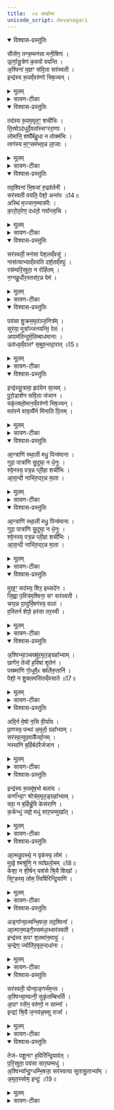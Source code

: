 ```yaml
---
title:  ०४ उपहोमाः
unicode_script: devanagari
---
```


<details open><summary>विश्वास-प्रस्तुतिः</summary>

सीसे॑न॒ तन्त्र॒म्मन॑सा मनी॒षिणः॑ ।  
ऊ॒र्णा॒सू॒त्रेण॑ क॒वयो॑ वयन्ति ।  
अ॒श्विना॑ य॒ज्ञꣳ स॑वि॒ता सर॑स्वती ।  
इन्द्र॑स्य रू॒पव्ँवरु॑णो भिष॒ज्यन् ।  
</details>

<details><summary>मूलम्</summary>

सीसे॑न॒ तन्त्र॒म्मन॑सा मनी॒षिणः॑ ।  
ऊ॒र्णा॒सू॒त्रेण॑ क॒वयो॑ वयन्ति ।  
अ॒श्विना॑ य॒ज्ञꣳ स॑वि॒ता सर॑स्वती ।  
इन्द्र॑स्य रू॒पव्ँवरु॑णो भिष॒ज्यन् ।  
</details>

<details><summary>सायण-टीका</summary>

(SB) 1तृतीये ग्रहहोमोऽभिहितः । चतुर्थ उपहोमा उच्यन्ते । कल्पः - 'मनोताकाले पृथक्पात्रेषु पशूनां यूषाणि निदधाति पुरस्तात्स्विष्टकृतः शृङ्गशफैरुपहोमान् जुहोत्यष्टावष्टावेकैकस्य कुष्ठिकशफाः । आश्विनस्य यूषेण कुष्ठिकान् शफं च पूरयित्वा सीसेन तन्त्रमित्यष्टर्चेन प्रतिमन्त्रं द्वाभ्यां द्वाभ्यां कुष्ठिकशफाभ्यां जुहोतीत्युत्तमायाः शृङ्गे अनुषजति हुत्वा स्वेष्वभिषेचनपात्रेषु संपातानवनीयाहवनीये कुष्ठिकशफान्प्रविध्यन्त्येवमुत्तरेणाष्टर्चेन सारस्वतस्य सर्वेणानुवाकैनेन्द्रस्य' इति । अत्र कुष्ठिकशब्देन शफसमीपस्थः क्षुद्ररूपशफोऽभिधीयते । एकैकशफमेकैकमुपशफं च यूषेण पक्वमांसरसेन पूरयित्वैकैकामाहुतिं जुहुयात् । एतैश्च मन्त्रैर्यजमानेन प्रायणीयो यज्ञावयवो निष्पाद्यो भविष्यन्निन्द्रदेहो निरूप्यते । तत्र प्रथमामृचमाह - मनीषिणो बुद्धिमन्त ऊहापोहकुशलाः कवयो विद्वांसः शास्त्राभिज्ञा ऋत्विजः स्वमनसा प्रयोगं सर्वं विचार्य सीसद्रव्यक्रीतेन व्रीह्यङ्कुरादिना तन्त्रं सौत्रामणियज्ञविस्तारं ऊर्णासूत्रेणेव वयन्ति निष्पादयन्ति । यथा लोके केचिदविपालका ऊर्णासूत्रेण कम्बलं वयन्ति । एवमेतेऽप्यृत्विजः सीसक्रीतद्रव्यादिना यज्ञाख्यं दीर्घतन्तुरूपं वयन्ति । अश्विनासरस्वत्याद्या देवता इन्द्रस्य स्वरूपभूतमिमं यज्ञमोषधिसदृशैः पश्वङ्गैः भिषज्यन् चिकित्सन्ते ॥
</details>

<details open><summary>विश्वास-प्रस्तुतिः</summary>

तद॑स्य रू॒पम॒मृत॒ꣳ॒ शची॑भिः ।  
ति॒स्रोऽद॑धुर्दे॒वता᳚स्सꣳररा॒णाः ।  
लोमा॑नि॒ शष्पै᳚र्बहु॒धा न तोक्म॑भिः ।  
त्वग॑स्य मा॒ꣳ॒सम॑भव॒न्न ला॒जाः ।  
</details>

<details><summary>मूलम्</summary>

तद॑स्य रू॒पम॒मृत॒ꣳ॒ शची॑भिः ।  
ति॒स्रोऽद॑धुर्दे॒वता᳚स्सꣳररा॒णाः ।  
लोमा॑नि॒ शष्पै᳚र्बहु॒धा न तोक्म॑भिः ।  
त्वग॑स्य मा॒ꣳ॒सम॑भव॒न्न ला॒जाः ।  
</details>

<details><summary>सायण-टीका</summary>

2द्वितीयामाह - द्वावश्विनौ एका सरस्वती इत्येतास्तिस्रो देवताः शचीभिः स्वकीयशक्तिभिः अस्येन्द्रस्य तत् यज्ञात्मकं रूपं अमृतं विनाशरहितं यथा भवति तथा दधुः संपादयामासुः । कीदृश्यो देवताः? संरराणाः संभूय परस्परं रममाणाः । तोक्मशब्देनाङ्कुरिता व्रीहय उच्यन्ते । तदङ्कुररूपं बालतृणं शष्पशब्देनोच्यते । नकार उपमार्थः । तोक्मभिः शष्पैर्बहुधा लोमानीव निष्पादितवन्तः । अङ्कुरप्ररोहधारभूता बीजविशेषा लाजशब्देनोच्यन्ते । ते च लाजा अस्य यज्ञरूपस्येन्द्रस्य त्वगिव मांसमिवाभवत् ॥
</details>

<details open><summary>विश्वास-प्रस्तुतिः</summary>

तद॒श्विना॑ भि॒षजा॑ रु॒द्रव॑र्तनी ।  
सर॑स्वती वयति॒ पेशो॒ अन्त॑रः ॥14॥  
अस्थि॑ म॒ज्जान॒म्मास॑रैः ।  
का॒रो॒त॒रेण॒ दध॑तो॒ गवा᳚न्त्व॒चि ।  
</details>

<details><summary>मूलम्</summary>

तद॒श्विना॑ भि॒षजा॑ रु॒द्रव॑र्तनी ।  
सर॑स्वती वयति॒ पेशो॒ अन्त॑रः ॥14॥  
अस्थि॑ म॒ज्जान॒म्मास॑रैः ।  
का॒रो॒त॒रेण॒ दध॑तो॒ गवा᳚न्त्व॒चि ।  
</details>

<details><summary>सायण-टीका</summary>

3तृतीयामाह - रुद्रस्येव वर्तनिर्मार्गो ययोरश्विनोस्तौ रुद्रवर्तनी । यथा रुद्रः क्रूरो देवो हिंसितुं समर्थ एवमेतावश्विनौ व्याधिं नाशयितुं समर्थावित्यर्थः । तादृशावश्विनौ तत्र यज्ञे भिषजौ चिकित्सकौ । या तु सरस्वती अन्तरः शरीरमध्ये पेशो वयति रूपं निष्पादयति । मासरशब्देन यवनिष्पन्नाः सूक्ष्मसक्तवो दधिमिश्रा दर्भैः परिवेष्टिता उच्यन्ते । कारोतरशब्देनावटस्थानीयस्तत्सदृशो वेणुदलनिर्मितश्चर्मणा सर्वतः परिवेष्टितः सुराश्रपणार्थभाण्डाधारः पदार्थविशेष उच्यते । गवां त्वच्यवस्थितेन कारोतरेण मासरैश्च मज्जानमस्थि च दधतः दधाति सरस्वती संपादयतीत्यर्थः ॥
</details>

<details open><summary>विश्वास-प्रस्तुतिः</summary>

सर॑स्वती॒ मन॑सा पेश॒लव्ँवसु॑ ।  
नास॑त्याभ्याव्ँवयति दर्श॒तव्ँवपुः॑ ।  
रस॑म्परि॒स्रुता॒ न रोहि॑तम् ।  
न॒ग्नहु॒र्धीर॒स्तस॑र॒न्न वेम॑ ।  
</details>

<details><summary>मूलम्</summary>

सर॑स्वती॒ मन॑सा पेश॒लव्ँवसु॑ ।  
नास॑त्याभ्याव्ँवयति दर्श॒तव्ँवपुः॑ ।  
रस॑म्परि॒स्रुता॒ न रोहि॑तम् ।  
न॒ग्नहु॒र्धीर॒स्तस॑र॒न्न वेम॑ ।  
</details>

<details><summary>सायण-टीका</summary>

4चतुर्थीमाह - इयं सरस्वती नासत्याभ्यां अश्विदेवताभ्यां सहिता वपुर्वयति शरीरं मनसा निष्पादयति । कीदृशं वपुः? पेशलं वसु देवतात्मनो निवासयोग्यं दर्शतं दर्शनीयं दृष्टिप्रियमित्यर्थः । परिस्रुता न परिस्रुतेव धारया स्रवत् सुराद्रव्यं परिस्रुदित्युच्यते । तया परिस्रुतेव शरीरस्थं रसं जलं रोहितं रक्तं वयति संपादयति स्रवन् स एव रक्तस्थानीय इत्यर्थः । नग्नहुशब्देन यवानां स्थूलचूर्णानि संस्रावेणाभिषिक्तानि कथ्यन्ते । सोऽयं नग्नहुरवयवान्तरस्थानीय इत्यर्थः । धीर इत्यादिदृष्टान्तः - लोके धीरो बुद्धिमान् कुविन्दः तसरं न नववस्त्रमिव । वेमशब्देन वस्त्रनिर्माणकाले प्रहारदण्डोऽभिधीयते । यया कुविन्दः प्रहारदण्डेन वस्त्रं निष्पादयति तद्वदित्यर्थः ॥
</details>

<details open><summary>विश्वास-प्रस्तुतिः</summary>

पय॑सा शु॒क्रम॒मृत॑ञ्ज॒नित्र᳚म् ।  
सुर॑या॒ मूत्रा᳚ज्जनयन्ति॒ रेतः॑ ।  
अपाम॑तिन्दुर्म॒तिम्बाध॑मानाः ।  
ऊव॑ध्य॒व्ँवातꣳ॑ स॒बुव॒न्तदा॒रात् ॥15॥  
</details>

<details><summary>मूलम्</summary>

पय॑सा शु॒क्रम॒मृत॑ञ्ज॒नित्र᳚म् ।  
सुर॑या॒ मूत्रा᳚ज्जनयन्ति॒ रेतः॑ ।  
अपाम॑तिन्दुर्म॒तिम्बाध॑मानाः ।  
ऊव॑ध्य॒व्ँवातꣳ॑ स॒बुव॒न्तदा॒रात् ॥15॥  
</details>

<details><summary>सायण-टीका</summary>

5पञ्चमीमाह - यदेतदत्र पयोहव्यं यच्च सुराद्वव्यं तेन द्रव्यद्वयेन मूत्रात् मूत्रद्वारात् सकाशात् निर्गमनयोग्यं रेतो देवता जनयन्ति । कीदृशं रेतः? शुक्रं दीप्तिमच्छ्वेतवर्णं अमृतं विनाशरहितं अत एव जनित्रं अपत्योत्पादकम् । या देवता रेतो जनयन्ति ताः कीदृश्यः? अमतिं दुर्मतिं चापबाधमानाः । अमतिः कर्तव्यविषयज्ञानाभावः, दुर्मतिर्विपरीतज्ञानम् । किंच - ता देवताः तत्तस्मिन् संपादयितव्ये शरीरे आरात्समीपे उदरमध्ये ऊवध्यं जनयन्ति । अर्धं जीर्णमन्नं अपरिपक्वं पुरीषं ऊवध्यशब्दवाच्यम् । पयस्सुराभ्यामेव तज्जनयन्ति । तथा सबुवं वातं जनयन्ति । वातः प्राणवायुः । बुवशब्दः श्वासकालीनं शब्दमनुकरोति । तेन शब्देन सहितमित्यर्थः ॥
</details>

<details open><summary>विश्वास-प्रस्तुतिः</summary>

इन्द्र॑स्सु॒त्रामा॒ हृद॑येन स॒त्यम् ।  
पु॒रो॒डाशे॑न सवि॒ता ज॑जान ।   
यकृ॑त्क्लो॒मान॒व्ँवरु॑णो भिष॒ज्यन् ।  
मत॑स्ने वाय॒व्यै᳚र्न मि॑नाति पि॒त्तम् ।  
</details>

<details><summary>मूलम्</summary>

इन्द्र॑स्सु॒त्रामा॒ हृद॑येन स॒त्यम् ।  
पु॒रो॒डाशे॑न सवि॒ता ज॑जान ।   
यकृ॑त्क्लो॒मान॒व्ँवरु॑णो भिष॒ज्यन् ।  
मत॑स्ने वाय॒व्यै᳚र्न मि॑नाति पि॒त्तम् ।  
</details>

<details><summary>सायण-टीका</summary>

6षष्ठीमाह - शोभनं यथा भवति तथा त्रायत इति सुत्रामा । तादृश इन्द्रः पशोर्हृदयेन सत्यं यथार्थज्ञानशक्तिं जजान । सविता च पुरोडाशेन यकृत् जजान । वरुणश्च पुरोडाशेन क्लोमानं भिषज्यन् वर्तते । यकृत्क्लोमशब्दाभ्यां हृदयस्य पार्श्वद्वयवर्तिनौ मांसखण्डावुच्येते । यकृत्क्लोम्नोः समीपवर्तिनी द्वे मांसे मतस्ने । वायव्यैर्न वायव्यैरिव वायव्यानि ग्रहपात्राणि तैर्मतस्ने इव पित्तमिव मिनाति अवयवजातं संपादयति ॥
</details>

<details open><summary>विश्वास-प्रस्तुतिः</summary>

आ॒न्त्राणि॑ स्था॒ली मधु॒ पिन्व॑माना ।  
गुदा॒ पात्रा॑णि सु॒दुघा॒ न धे॒नुः ।  
श्ये॒नस्य॒ पत्र॒न्न प्ली॒हा शची॑भिः ।  
आ॒स॒न्दी नाभि॑रु॒दर॒न्न मा॒ता ।  
</details>

<details><summary>मूलम्</summary>

आ॒न्त्राणि॑ स्था॒ली मधु॒ पिन्व॑माना ।  
गुदा॒ पात्रा॑णि सु॒दुघा॒ न धे॒नुः ।  
श्ये॒नस्य॒ पत्र॒न्न प्ली॒हा शची॑भिः ।  
आ॒स॒न्दी नाभि॑रु॒दर॒न्न मा॒ता ।  
</details>

<details><summary>सायण-टीका</summary>

7सप्तमीमाह - मधु मधुरं क्षीरादिरसं पिन्वमाना प्रीणयन्ती धारयन्तीत्यर्थः । तादृशी स्थाली या वर्तते सेयं आन्त्राणि आन्त्रस्थानीयानि । अन्यानि पिष्टादिद्रव्यस्थापनार्थानि पात्राणि तानि गुदा गुदस्थानीयानि । स्थाल्याः पात्राणां च दृष्टान्तः - सुदुघा न धेनुः शोभनं क्षीरं दोग्धीति सुदुघा तादृशी धेनुरिव स्थाल्यादिकं वर्तते । प्लीहशब्दो मांसविशेषवाची । स च मांसविशेषः श्येनाख्यस्य पक्षिणः पत्रं न पक्ष इव । तादृशः स मांसविशेषः शचीभिः स्वव्यवहारशक्तिभिस्सह पात्रैस्संपादित इति शेषः । येयमभिषेकार्थाऽऽसन्दी सेयं नाभिस्थानीया । या तु माता सा भूम्यात्मिका वेदिः सेयमुदरं न, उदरमिव ॥
</details>

<details open><summary>विश्वास-प्रस्तुतिः</summary>

आ॒न्त्राणि॑ स्था॒ली मधु॒ पिन्व॑माना ।  
गुदा॒ पात्रा॑णि सु॒दुघा॒ न धे॒नुः ।  
श्ये॒नस्य॒ पत्र॒न्न प्ली॒हा शची॑भिः ।  
आ॒स॒न्दी नाभि॑रु॒दर॒न्न मा॒ता ।  
</details>

<details><summary>मूलम्</summary>

आ॒न्त्राणि॑ स्था॒ली मधु॒ पिन्व॑माना ।  
गुदा॒ पात्रा॑णि सु॒दुघा॒ न धे॒नुः ।  
श्ये॒नस्य॒ पत्र॒न्न प्ली॒हा शची॑भिः ।  
आ॒स॒न्दी नाभि॑रु॒दर॒न्न मा॒ता ।  
</details>

<details><summary>सायण-टीका</summary>

8अष्टमीमाह - उलूकपक्षिसदृशो मांसविशेषो वनिष्ठुः । योऽयमत्र द्रवद्रव्यस्थापनार्थः कुम्भः स वनिष्ठुस्थानीयः । स च शचीभिः स्वशक्तिभिर्जनिता उत्पादयिता । यस्मिन्वनिष्ठौ अग्रे पुरोभागे योन्यामन्तः यो गर्भो वर्तते । अत्र सुरावनयनार्थं शतच्छिद्रयुक्तः कुम्भो योऽस्ति सोऽयं व्यक्तः स्पष्टः । बहुच्छिद्रोपेतत्वाच्छतधारः । सुरास्रवणयुक्तत्वादुत्सः । तादृशः कुम्भः प्लाशीः नासिकाछिद्रस्थानीयः । येयं द्रवद्रव्यधारणार्था कुम्भी तां कुम्भीं पितृभ्यः पित्रर्थं स्वधा दुहे न अमृतं दोग्धीव । अध्वर्युरिति शेषः ॥
</details>

<details open><summary>विश्वास-प्रस्तुतिः</summary>

मुख॒ꣳ॒ सद॑स्य॒ शिर॒ इथ्सदे॑न ।  
जि॒ह्वा प॒वित्र॑म॒श्विना॒ सꣳ सर॑स्वती ।   
चप्प॒न्न पा॒युर्भि॒षग॑स्य॒ वालः॑ ।  
व॒स्तिर्न शेपो॒ हर॑सा तर॒स्वी ।  
</details>

<details><summary>मूलम्</summary>

मुख॒ꣳ॒ सद॑स्य॒ शिर॒ इथ्सदे॑न ।  
जि॒ह्वा प॒वित्र॑म॒श्विना॒ सꣳ सर॑स्वती ।   
चप्प॒न्न पा॒युर्भि॒षग॑स्य॒ वालः॑ ।  
व॒स्तिर्न शेपो॒ हर॑सा तर॒स्वी ।  
</details>

<details><summary>सायण-टीका</summary>

9नवमीमाह - सीदत्यत्रेति सदः देवयजनस्थानं तेन सदेन अस्य निरूप्यमाणशरीरस्य सन्मुखं समीचीनं मुखं शिर इत् शिरश्च संपन्नमिति शेषः । पवित्रं द्रव्यशोधनार्थं यद्वस्त्रं तज्जिह्वा । एतत्सर्वमश्विनौ सरस्वती च तिस्रः संपादितवत्यः । चप्पं पिष्टपात्रं तत् पायुर्न अपानस्थानमिव वर्तते । योऽयं वालः द्रव्यशोधनार्थः सोऽयमस्य शरीरस्य भिषक्, चिकित्सकस्थानीयः । तेन हि व्याधिस्थानीयो द्रव्यदोषोऽपनीयते । योऽयं पशोः शेपः सोऽयं वस्तिर्न मूत्रस्थानमिव । हरसा वह्निज्वालारूपेण तेजसा तरस्वी निरूप्यमाणो देहो वेगवानिव लक्ष्यते ॥
</details>

<details open><summary>विश्वास-प्रस्तुतिः</summary>

अ॒श्विभ्या॒ञ्चख्षु॑र॒मृत॒ङ्ग्रहा᳚भ्याम् ।  
छागे॑न॒ तेजो॑ ह॒विषा॑ शृ॒तेन॑ ।   
पख्ष्मा॑णि गो॒धूमै॒ᳵ क्व॑लैरु॒तानि॑ ।  
पेशो॒ न शु॒क्लमसि॑तव्ँवसाते ॥17॥  
</details>

<details><summary>मूलम्</summary>

अ॒श्विभ्या॒ञ्चख्षु॑र॒मृत॒ङ्ग्रहा᳚भ्याम् ।  
छागे॑न॒ तेजो॑ ह॒विषा॑ शृ॒तेन॑ ।   
पख्ष्मा॑णि गो॒धूमै॒ᳵ क्व॑लैरु॒तानि॑ ।  
पेशो॒ न शु॒क्लमसि॑तव्ँवसाते ॥17॥  
</details>

<details><summary>सायण-टीका</summary>

10दशमीमाह - अश्विभ्यां ग्रहाभ्यां अश्विनोस्संबन्धिनौ यौ ग्रहावयवौ ताभ्यां अमृतं विनाशरहितं चक्षुः संपादितम् । शृतेन पक्वेन हविस्स्वरूपेण छागेन चक्षुर्गतं तेजः संपादितम् । सक्तुनिष्पादनार्थं ये गोधूमाः ये च क्वलाः बदरफलविशेषाः तैरुभयैः परस्परं उतानि संबद्धानि पक्ष्माणि रोमाणि संपाद्यन्ते । पेशो न रूपमिव यत्पशौ दृश्यते तच्चक्षुर्गतशुक्लं असितं च शुक्लमण्डलं कृष्णमण्डलं च तदुभयं वसाते अश्विनौ देवौ पक्ष्मभिराच्छादयतः ॥
</details>

<details open><summary>विश्वास-प्रस्तुतिः</summary>

अवि॒र्न मे॒षो न॒सि वी॒र्या॑य ।  
प्रा॒णस्य॒ पन्था॑ अ॒मृतो॒ ग्रहा᳚भ्याम् ।  
सर॑स्व॒त्युप॒वाकै᳚र्व्या॒नम् ।  
नस्या॑नि ब॒र्हिर्बद॑रैर्जजान ।  
</details>

<details><summary>मूलम्</summary>

अवि॒र्न मे॒षो न॒सि वी॒र्या॑य ।  
प्रा॒णस्य॒ पन्था॑ अ॒मृतो॒ ग्रहा᳚भ्याम् ।  
सर॑स्व॒त्युप॒वाकै᳚र्व्या॒नम् ।  
नस्या॑नि ब॒र्हिर्बद॑रैर्जजान ।  
</details>

<details><summary>सायण-टीका</summary>

11एकादशीमाह - अविर्न अविरिव वर्तमानो यः सारस्वतो मेषः सोऽयं नसि नासिकायां वीर्याय श्वासप्रवृत्तिसामर्थ्याय प्रवर्तते । इयं च नासिका प्राणाख्यस्य वायोः अमृतः कदाचिदपि विनाशरहितः पन्थाः गमनागमनहेतुः ग्रहाभ्यां पयस्सुराभ्यां निष्पादितः । तथेयं सरस्वती उपवाकैः हरितयवसक्तुभिः व्यानवायुं जनयति । नस्यानि नासिकायां भवानि बर्हिः बर्हींषि लोमानि बदरैः सक्तुनिष्पादनाय संपादितैः बदरफलैः जजान संपादयामास ॥
</details>

<details open><summary>विश्वास-प्रस्तुतिः</summary>

इन्द्र॑स्य रू॒पमृ॑ष॒भो बला॑य ।  
कर्णा᳚भ्या॒ꣳ श्रोत्र॑म॒मृत॒ङ्ग्रहा᳚भ्याम् ।  
यवा॒ न ब॒र्हिर्भ्रु॒वि केस॑राणि ।  
क॒र्कन्धु॑ जज्ञे॒ मधु॑ सार॒घम्मुखा᳚त् ।  
</details>

<details><summary>मूलम्</summary>

इन्द्र॑स्य रू॒पमृ॑ष॒भो बला॑य ।  
कर्णा᳚भ्या॒ꣳ श्रोत्र॑म॒मृत॒ङ्ग्रहा᳚भ्याम् ।  
यवा॒ न ब॒र्हिर्भ्रु॒वि केस॑राणि ।  
क॒र्कन्धु॑ जज्ञे॒ मधु॑ सार॒घम्मुखा᳚त् ।  
</details>

<details><summary>सायण-टीका</summary>

12द्वादशीमाह - सोऽयमृषभ इन्द्रस्य रूपं इन्द्रदेवताकत्वेन तत्स्वरूपसदृशः सोऽयमस्य शरीरस्य बलार्थं संपाद्यते । पशुसंबन्धिभ्यां कर्णाभ्यां पयस्सुरारूपग्रहाभ्यां चामृतं श्रोत्रं बाधिर्यरहितं श्रोत्रेन्द्रियं संपाद्यते । भुवि यवा न भूमावुत्पन्ना यवा इव बर्हिः वेद्यामासादितानि बर्हिषि केसराणि प्रवृद्धतमानि लोमानि । सरघाः मधुमक्षिकाः ताभिः संपादितं सारघं मधु तद्रूपं कर्कन्धु जज्ञे । कर्कन्धुशब्देनातिस्थूलबदरफलपिष्टमुच्यते । तच्च मधुसदृशं मुखाज्जज्ञे यज्ञप्रारम्भे समुत्पन्नमित्यर्थः ॥
</details>

<details open><summary>विश्वास-प्रस्तुतिः</summary>

आ॒त्मन्नु॒पस्थे॒ न वृक॑स्य॒ लोम॑ ।  
मुखे॒ श्मश्रू॑णि॒ न व्या᳚घ्रलो॒मम् ॥18॥  
केशा॒ न शी॒र्षन् यश॑से श्रि॒यै शिखा᳚ ।  
सि॒ꣳ॒हस्य॒ लोम॒ त्विषि॑रिन्द्रि॒याणि॑ ।  
</details>

<details><summary>मूलम्</summary>

आ॒त्मन्नु॒पस्थे॒ न वृक॑स्य॒ लोम॑ ।  
मुखे॒ श्मश्रू॑णि॒ न व्या᳚घ्रलो॒मम् ॥18॥  
केशा॒ न शी॒र्षन् यश॑से श्रि॒यै शिखा᳚ ।  
सि॒ꣳ॒हस्य॒ लोम॒ त्विषि॑रिन्द्रि॒याणि॑ ।  
</details>

<details><summary>सायण-टीका</summary>

13त्रयोदशीमाह - 'प्रकृतिभूतायां सौत्रामण्यां त्रयाणां लोमानि' इति वाक्येन वृकव्याघ्रसिंहानां लोमानि विहितानि । तान्यत्र चोदकप्राप्तानि ग्रहत्रये प्रक्षिप्यन्ते । तत्र यद्वृकस्य लोम तत् आत्मन् संपाद्यमानशरीरे उपस्थे न गुह्यप्रदेश इव वर्तते । यत्तु व्याघ्रलोम तत् मुखे वर्तमानानि श्मश्रूणीव । यत्तु सिंहस्य लोम तच्छिरसि केशा इव । केशनिष्पन्ना च शिखा यशसे श्रियै च संपद्यते । अनुष्ठानकाले सशिखत्वेन यशः । लोके व्यवहारे रमणीयत्वेन श्रीः । या तु लोमगता त्विषिः दीप्तिः सा तु संपाद्यस्य शरीरस्येन्द्रियस्थानीया ॥
</details>

<details open><summary>विश्वास-प्रस्तुतिः</summary>

अङ्गा᳚न्या॒त्मन्भि॒षजा॒ तद॒श्विना᳚ ।  
आ॒त्मान॒मङ्गै॒स्सम॑धा॒थ्सर॑स्वती ।   
इन्द्र॑स्य रू॒पꣳ श॒तमा॑न॒मायुः॑ ।  
च॒न्द्रेण॒ ज्योति॑र॒मृत॒न्दधा॑ना ।  
</details>

<details><summary>मूलम्</summary>

अङ्गा᳚न्या॒त्मन्भि॒षजा॒ तद॒श्विना᳚ ।  
आ॒त्मान॒मङ्गै॒स्सम॑धा॒थ्सर॑स्वती ।   
इन्द्र॑स्य रू॒पꣳ श॒तमा॑न॒मायुः॑ ।  
च॒न्द्रेण॒ ज्योति॑र॒मृत॒न्दधा॑ना ।  
</details>

<details><summary>सायण-टीका</summary>

14चतुर्दशीमाह - तत् तदानीं यागावसरे भिषजा चिकित्सकौ अश्विनौ आत्मन् संपाद्ये शरीरे अङ्गानि हस्तपादादीनि संपादितवन्तौ । सरस्वती च तैरङ्गैः आत्मानं संपूर्णदेहं समधात् सम्यगकार्षीत् । कीदृशी सरस्वती? इन्द्रस्य वर्तमानस्य यद्रूपं तद्दधाना संपादयन्ती । तथा शतमानं शतसंवत्सरप्रमाणं आयुः संपादयन्ती । तथा चन्द्रेण आह्लादकरूपेण अमृतं ज्योतिः अनश्वरं तेजः संपादयन्ती ॥
</details>

<details open><summary>विश्वास-प्रस्तुतिः</summary>

सर॑स्वती॒ योन्या॒ङ्गर्भ॑म॒न्तः ।  
अ॒श्विभ्या॒म्पत्नी॒ सुकृ॑तम्बिभर्ति ।   
अ॒पाꣳ रसे॑न॒ वरु॑णो॒ न साम्ना᳚ ।  
इन्द्रꣵ॑ श्रि॒यै ज॒नय॑न्न॒फ्सु राजा᳚ ।  
</details>

<details><summary>मूलम्</summary>

सर॑स्वती॒ योन्या॒ङ्गर्भ॑म॒न्तः ।  
अ॒श्विभ्या॒म्पत्नी॒ सुकृ॑तम्बिभर्ति ।   
अ॒पाꣳ रसे॑न॒ वरु॑णो॒ न साम्ना᳚ ।  
इन्द्रꣵ॑ श्रि॒यै ज॒नय॑न्न॒फ्सु राजा᳚ ।  
</details>

<details><summary>सायण-टीका</summary>

15पञ्चदशीमाह - अश्विभ्यां देवाभ्यां सुकृतं सुष्ठु संपादितं उत्पादनीयशरीररूपं गर्भं पत्नी पालयित्री सरस्वती योन्यां गर्भाशये अन्तर्मध्ये बिभर्ति पोषयति । अपां रसेन सारभूतेन साम्ना परस्परं साम्येन पयस्सुराग्रहेणाप्सु वरुणो न राजा यथा जलमध्ये वरुणो राजा तस्यामब्देवतायां पुत्रं जनयति तथेमं यजमानं इन्द्रं इन्द्रसमानशरीरं श्रियै संपदनुभवार्थं अयमनुष्ठीयमानो यागो जनयन्वर्तते ॥
</details>

<details open><summary>विश्वास-प्रस्तुतिः</summary>

तेज॑ᳶ पशू॒नाꣳ ह॒विरि॑न्द्रि॒याव॑त् ।  
प॒रि॒स्रुता॒ पय॑सा सार॒घम्मधु॑ ।  
अ॒श्विभ्या᳚न्दु॒ग्धम्भि॒षजा॒ सर॑स्वत्या सुतासु॒ताभ्या᳚म् ।  
अ॒मृत॒स्सोम॒ इन्दुः॑ ॥19॥  
</details>

<details><summary>मूलम्</summary>

तेज॑ᳶ पशू॒नाꣳ ह॒विरि॑न्द्रि॒याव॑त् ।  
प॒रि॒स्रुता॒ पय॑सा सार॒घम्मधु॑ ।  
अ॒श्विभ्या᳚न्दु॒ग्धम्भि॒षजा॒ सर॑स्वत्या सुतासु॒ताभ्या᳚म् ।  
अ॒मृत॒स्सोम॒ इन्दुः॑ ॥19॥  
</details>

<details><summary>सायण-टीका</summary>

16षोडशीमाह - पशूनां तेजः सारभूतं हविः भिषजा चिकित्सकाभ्यामश्विभ्यां दुग्धं संपादितमित्यर्थः । केन द्रव्येण? परिस्रुता पयसा परितः स्रवतीति परिस्रुत् सुरा तया क्षीरेण च संपादितं हविः । कीदृशं हविः? इन्द्रियावत् इन्द्रियाभिवृद्धिकरं सारघं मधु सरघाभिः संपादितेन मधुना सदृशं यथा अश्विभ्यां हविः संपादितं तथा सरस्वत्या तत्फलभूतो यजमानस्य इन्द्रसदृशः संपादितः । केन साधनेन? सतासताभ्यां अभिषवसदृशव्यापारेण संपादिता सुरा सुता । तादृक्प्रयासरहितक्षीरमसुतं ताभ्यां देहः संपादितः । कीदृशो देहः? अमृतः देवलोके समुत्पन्नत्वान्मरणरहितः सोमः सौम्यः दृष्टिप्रियः इन्द्रः चन्द्रवदाह्लादकरः परमैश्वर्ययुक्तो वा । एवमेतैः षोडशभिर्मन्त्रैर्यजमानस्य भाविदेहसूचनपरैरुपहोमः कर्तव्यः ॥

इति तैत्तिरयिब्राह्मणभाष्ये द्वितीयाष्टके षष्ठप्रपाठके चतुर्थोऽनुवाकः ॥

</details>

